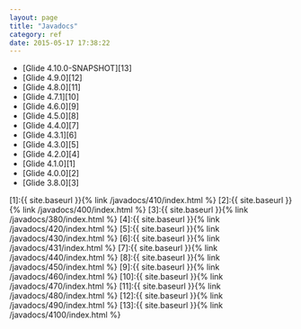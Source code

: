 ```yaml
---
layout: page
title: "Javadocs"
category: ref
date: 2015-05-17 17:38:22
---
```


* [Glide 4.10.0-SNAPSHOT][13]
* [Glide 4.9.0][12]
* [Glide 4.8.0][11]
* [Glide 4.7.1][10]
* [Glide 4.6.0][9]
* [Glide 4.5.0][8]
* [Glide 4.4.0][7]
* [Glide 4.3.1][6]
* [Glide 4.3.0][5]
* [Glide 4.2.0][4]
* [Glide 4.1.0][1]
* [Glide 4.0.0][2]
* [Glide 3.8.0][3]

[1]:{{ site.baseurl }}{% link /javadocs/410/index.html %}
[2]:{{ site.baseurl }}{% link /javadocs/400/index.html %}
[3]:{{ site.baseurl }}{% link /javadocs/380/index.html %}
[4]:{{ site.baseurl }}{% link /javadocs/420/index.html %}
[5]:{{ site.baseurl }}{% link /javadocs/430/index.html %}
[6]:{{ site.baseurl }}{% link /javadocs/431/index.html %}
[7]:{{ site.baseurl }}{% link /javadocs/440/index.html %}
[8]:{{ site.baseurl }}{% link /javadocs/450/index.html %}
[9]:{{ site.baseurl }}{% link /javadocs/460/index.html %}
[10]:{{ site.baseurl }}{% link /javadocs/470/index.html %}
[11]:{{ site.baseurl }}{% link /javadocs/480/index.html %}
[12]:{{ site.baseurl }}{% link /javadocs/490/index.html %}
[13]:{{ site.baseurl }}{% link /javadocs/4100/index.html %}

